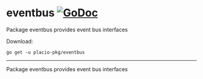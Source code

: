 # eventbus [![GoDoc](https://godoc.org/placio-pkg/eventbus?status.svg)](https://godoc.org/placio-pkg/eventbus)

Package eventbus provides event bus interfaces

Download:

```shell
go get -u placio-pkg/eventbus
```

---

Package eventbus provides event bus interfaces
